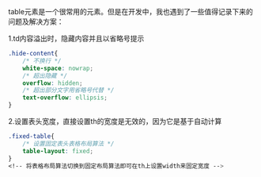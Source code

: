 table元素是一个很常用的元素。但是在开发中，我也遇到了一些值得记录下来的问题及解决方案：

1.td内容溢出时，隐藏内容并且以省略号提示
```css
.hide-content{
    /* 不换行 */
    white-space: nowrap;
    /* 超出隐藏 */
    overflow: hidden;
    /* 超出部分文字用省略号代替 */
    text-overflow: ellipsis;
}
```

2.设置表头宽度，直接设置th的宽度是无效的，因为它是基于自动计算
```css
.fixed-table{
    /* 设置固定表头表格布局算法 */
    table-layout: fixed;
}
<!-- 将表格布局算法切换到固定布局算法即可在th上设置width来固定宽度 -->
```

